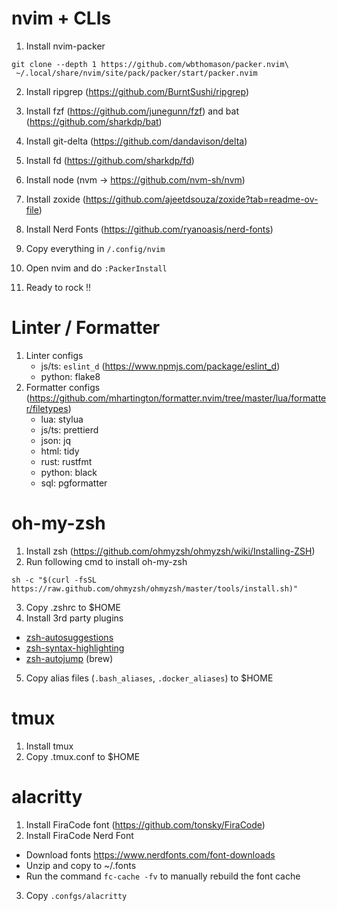 # nvim + CLIs
1. Install nvim-packer
```
git clone --depth 1 https://github.com/wbthomason/packer.nvim\
 ~/.local/share/nvim/site/pack/packer/start/packer.nvim
```

2. Install ripgrep (https://github.com/BurntSushi/ripgrep)

3. Install fzf (https://github.com/junegunn/fzf) and bat (https://github.com/sharkdp/bat)

4. Install git-delta (https://github.com/dandavison/delta)

5. Install fd (https://github.com/sharkdp/fd)

6. Install node (nvm -> https://github.com/nvm-sh/nvm)

7. Install zoxide (https://github.com/ajeetdsouza/zoxide?tab=readme-ov-file)

8. Install Nerd Fonts (https://github.com/ryanoasis/nerd-fonts)

9. Copy everything in `/.config/nvim`

10. Open nvim and do `:PackerInstall`

11. Ready to rock !!


# Linter / Formatter
1. Linter configs
    - js/ts: `eslint_d` (https://www.npmjs.com/package/eslint_d)
    - python: flake8
2. Formatter configs (https://github.com/mhartington/formatter.nvim/tree/master/lua/formatter/filetypes)
    - lua: stylua
    - js/ts: prettierd
    - json: jq
    - html: tidy
    - rust: rustfmt
    - python: black
    - sql: pgformatter


# oh-my-zsh
1. Install zsh (https://github.com/ohmyzsh/ohmyzsh/wiki/Installing-ZSH)
2. Run following cmd to install oh-my-zsh
```
sh -c "$(curl -fsSL https://raw.github.com/ohmyzsh/ohmyzsh/master/tools/install.sh)"
```
3. Copy .zshrc to $HOME
4. Install 3rd party plugins 
  - [zsh-autosuggestions](https://github.com/zsh-users/zsh-autosuggestions)
  - [zsh-syntax-highlighting](https://github.com/zsh-users/zsh-syntax-highlighting)
  - [zsh-autojump](https://github.com/wting/autojump) (brew)
5. Copy alias files (`.bash_aliases`, `.docker_aliases`) to $HOME


# tmux
1. Install tmux
2. Copy .tmux.conf to $HOME


# alacritty
1. Install FiraCode font (https://github.com/tonsky/FiraCode)
2. Install FiraCode Nerd Font
  - Download fonts https://www.nerdfonts.com/font-downloads
  - Unzip and copy to ~/.fonts
  - Run the command `fc-cache -fv` to manually rebuild the font cache
3. Copy `.confgs/alacritty`
